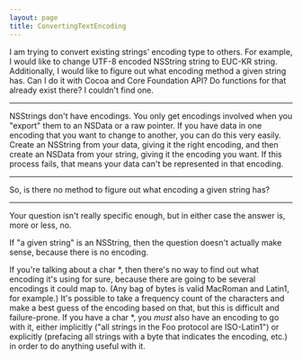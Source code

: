 ```yaml
---
layout: page
title: ConvertingTextEncoding
---
```


I am trying to convert existing strings' encoding type to others.
For example, I would like to change UTF-8 encoded NSString string to EUC-KR string.
Additionally, I would like to figure out what encoding method a given string has.
Can I do it with Cocoa and Core Foundation API? Do functions for that already exist there?
I couldn't find one.

----

NSStrings don't have encodings. You only get encodings involved when you "export" them to an NSData or a raw pointer. If you have data in one encoding that you want to change to another, you can do this very easily. Create an NSString from your data, giving it the right encoding, and then create an NSData from your string, giving it the encoding you want. If this process fails, that means your data can't be represented in that encoding.

----

So, is there no method to figure out what encoding a given string has?

----

Your question isn't really specific enough, but in either case the answer is, more or less, no.

If "a given string" is an NSString, then the question doesn't actually make sense, because there is no encoding.

If you're talking about a     char *, then there's no way to find out what encoding it's using for sure, because there are going to be several encodings it could map to. (Any bag of bytes is valid MacRoman and Latin1, for example.) It's possible to take a frequency count of the characters and make a best guess of the encoding based on that, but this is difficult and failure-prone. If you have a     char *, you *must* also have an encoding to go with it, either implicitly ("all strings in the Foo protocol are ISO-Latin1") or explicitly (prefacing all strings with a byte that indicates the encoding, etc.) in order to do anything useful with it.

